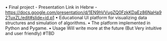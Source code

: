 •	Final project - Presentation Link in Hebrw - https://docs.google.com/presentation/d/1EN9hVVugZQ0FzkKDaEz86NaHa92TuxZL/edit#slide=id.p1 
•	Educational UI platform for visualizing data structures and simulation of algorithms.
•	The platform implemented in Python and Pygame. 
•	Usage Will write more at the future (But Very intuitive and user friendly) #TBD
